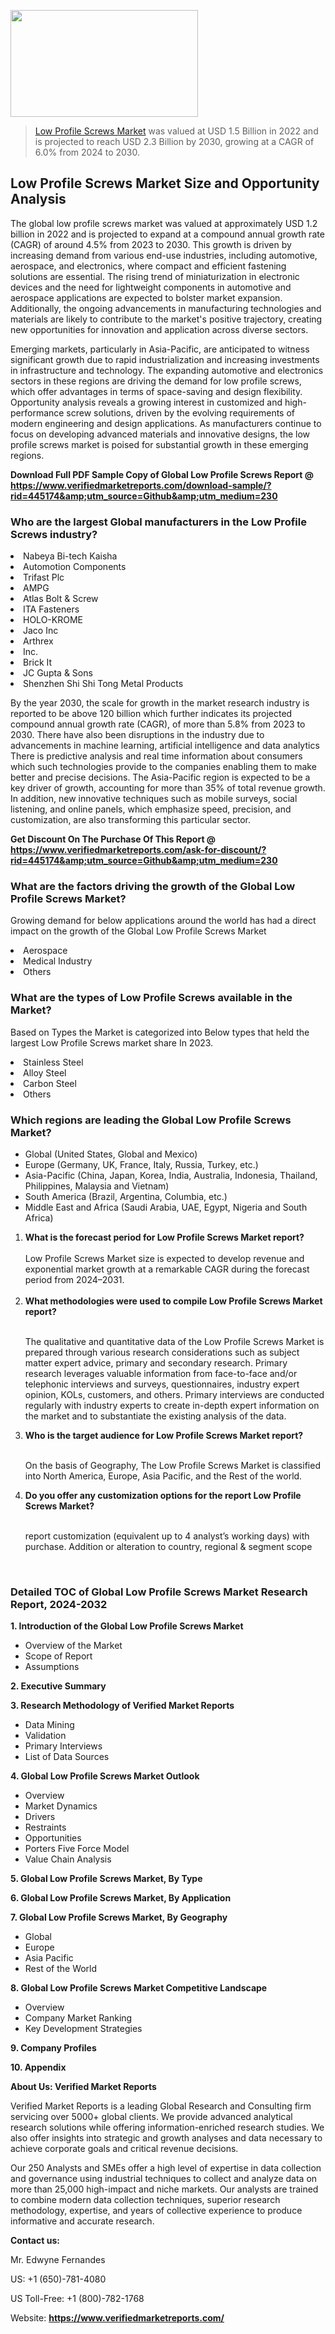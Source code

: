 <img src="https://ffe5etoiles.com/wp-content/uploads/2024/12/MST1-300x171.png" alt="" width="300" height="171" class="alignnone size-medium wp-image-20088" /><blockquote><p><p><a href="https://www.verifiedmarketreports.com/download-sample/?rid=445174&utm_source=Github&utm_medium=230" target="_blank">Low Profile Screws Market</a> was valued at USD 1.5 Billion in 2022 and is projected to reach USD 2.3 Billion by 2030, growing at a CAGR of 6.0% from 2024 to 2030.</p></blockquote><p><h2>Low Profile Screws Market Size and Opportunity Analysis</h2><p>The global low profile screws market was valued at approximately USD 1.2 billion in 2022 and is projected to expand at a compound annual growth rate (CAGR) of around 4.5% from 2023 to 2030. This growth is driven by increasing demand from various end-use industries, including automotive, aerospace, and electronics, where compact and efficient fastening solutions are essential. The rising trend of miniaturization in electronic devices and the need for lightweight components in automotive and aerospace applications are expected to bolster market expansion. Additionally, the ongoing advancements in manufacturing technologies and materials are likely to contribute to the market's positive trajectory, creating new opportunities for innovation and application across diverse sectors.</p><p>Emerging markets, particularly in Asia-Pacific, are anticipated to witness significant growth due to rapid industrialization and increasing investments in infrastructure and technology. The expanding automotive and electronics sectors in these regions are driving the demand for low profile screws, which offer advantages in terms of space-saving and design flexibility. Opportunity analysis reveals a growing interest in customized and high-performance screw solutions, driven by the evolving requirements of modern engineering and design applications. As manufacturers continue to focus on developing advanced materials and innovative designs, the low profile screws market is poised for substantial growth in these emerging regions.</p></p><p class=""><strong>Download Full PDF Sample Copy of Global Low Profile Screws Report @ <a href="https://www.verifiedmarketreports.com/download-sample/?rid=445174&amp;utm_source=Github&amp;utm_medium=230" target="_blank">https://www.verifiedmarketreports.com/download-sample/?rid=445174&amp;utm_source=Github&amp;utm_medium=230</a></strong></p><h3 id="" class="">Who are the largest Global manufacturers in the Low Profile Screws industry?</h3><p><li>Nabeya Bi-tech Kaisha</li><li> Automotion Components</li><li> Trifast Plc</li><li> AMPG</li><li> Atlas Bolt & Screw</li><li> ITA Fasteners</li><li> HOLO-KROME</li><li> Jaco Inc</li><li> Arthrex</li><li> Inc.</li><li> Brick It</li><li> JC Gupta & Sons</li><li> Shenzhen Shi Shi Tong Metal Products</li></p><div class=""><div class="" dir="" data-message-author-role="" data-message-id="" data-message-model-slug=""><div class=""><div class=""><div class=""><div class="" dir="" data-message-author-role="" data-message-id="" data-message-model-slug=""><div class=""><div class=""><p>By the year 2030, the scale for growth in the market research industry is reported to be above 120 billion which further indicates its projected compound annual growth rate (CAGR), of more than 5.8% from 2023 to 2030. There have also been disruptions in the industry due to advancements in machine learning, artificial intelligence and data analytics There is predictive analysis and real time information about consumers which such technologies provide to the companies enabling them to make better and precise decisions. The Asia-Pacific region is expected to be a key driver of growth, accounting for more than 35% of total revenue growth. In addition, new innovative techniques such as mobile surveys, social listening, and online panels, which emphasize speed, precision, and customization, are also transforming this particular sector.</p><p><strong>Get Discount On The Purchase Of This Report @&nbsp; <a href="https://www.verifiedmarketreports.com/ask-for-discount/?rid=445174&amp;utm_source=Github&amp;utm_medium=230" target="_blank">https://www.verifiedmarketreports.com/ask-for-discount/?rid=445174&amp;utm_source=Github&amp;utm_medium=230</a></strong></p></div></div></div></div></div></div></div></div><h3 id="" class="">What are the factors driving the growth of the Global Low Profile Screws Market?</h3><p id="" class="">Growing demand for below applications around the world has had a direct impact on the growth of the Global Low Profile Screws Market</p><p id="" class=""><li>Aerospace</li><li> Medical Industry</li><li> Others</li></p><h3 id="" class="">What are the types of Low Profile Screws available in the Market?</h3><p id="" class="">Based on Types the Market is categorized into Below types that held the largest Low Profile Screws market share In 2023.</p><p id="" class=""><li>Stainless Steel</li><li> Alloy Steel</li><li> Carbon Steel</li><li> Others</li></p><h3 id="" class="">Which regions are leading the Global Low Profile Screws Market?</h3><ul><li>Global (United States, Global and Mexico)</li><li>Europe (Germany, UK, France, Italy, Russia, Turkey, etc.)</li><li>Asia-Pacific (China, Japan, Korea, India, Australia, Indonesia, Thailand, Philippines, Malaysia and Vietnam)</li><li>South America (Brazil, Argentina, Columbia, etc.)</li><li>Middle East and Africa (Saudi Arabia, UAE, Egypt, Nigeria and South Africa)</li></ul><p><ol><li><strong>What is the forecast period for Low Profile Screws Market report?<br /></strong><br /><span data-sheets-root="1" data-sheets-value="{&quot;1&quot;:2,&quot;2&quot;:&quot;XXXX size is expected to develop revenue and exponential market growth at a remarkable CAGR during the forecast period from 2024&ndash;2030.&quot;}" data-sheets-userformat="{&quot;2&quot;:12674,&quot;4&quot;:{&quot;1&quot;:2,&quot;2&quot;:16776960},&quot;10&quot;:2,&quot;11&quot;:0,&quot;15&quot;:&quot;Arial&quot;,&quot;16&quot;:12}">Low Profile Screws Market size is expected to develop revenue and exponential market growth at a remarkable CAGR during the forecast period from 2024&ndash;2031.</span><br /><br /></li><li><strong>What methodologies were used to compile Low Profile Screws Market report?<br /><br /></strong><p>The qualitative and quantitative data of the&nbsp;Low Profile Screws Market is prepared through various research considerations such as subject matter expert advice, primary and secondary research. Primary research leverages valuable information from face-to-face and/or telephonic interviews and surveys, questionnaires, industry expert opinion, KOLs, customers, and others. Primary interviews are conducted regularly with industry experts to create in-depth expert information on the market and to substantiate the existing analysis of the data.&nbsp;</p></li><li><strong>Who is the target audience for Low Profile Screws Market report?<br /><br /></strong><p>On the basis of Geography, The&nbsp;Low Profile Screws Market is classified into North America, Europe, Asia Pacific, and the Rest of the world.</p></li><li><strong>Do you offer any customization options for the report Low Profile Screws Market?<br /><br /></strong><p>report customization (equivalent up to 4 analyst&rsquo;s working days) with purchase. Addition or alteration to country, regional &amp; segment scope</p><p>&nbsp;</p></li></ol></p><h3 id="" class="">Detailed TOC of Global Low Profile Screws Market Research Report, 2024-2032</h3><p id="" class=""><strong>1. Introduction of the Global Low Profile Screws Market</strong></p><ul><li>Overview of the Market</li><li>Scope of Report</li><li>Assumptions</li></ul><p id="" class=""><strong>2. Executive Summary</strong></p><p id="" class=""><strong>3. Research Methodology of&nbsp;Verified Market Reports</strong></p><ul><li>Data Mining</li><li>Validation</li><li>Primary Interviews</li><li>List of Data Sources</li></ul><p id="" class=""><strong>4. Global Low Profile Screws Market Outlook</strong></p><ul><li>Overview</li><li>Market Dynamics</li><li>Drivers</li><li>Restraints</li><li>Opportunities</li><li>Porters Five Force Model</li><li>Value Chain Analysis</li></ul><p id="" class=""><strong>5. Global Low Profile Screws Market, By&nbsp;Type</strong></p><p id="" class=""><strong>6. Global Low Profile Screws Market, By Application</strong></p><p id="" class=""><strong>7. Global Low Profile Screws Market, By Geography</strong></p><ul><li>Global</li><li>Europe</li><li>Asia Pacific</li><li>Rest of the World</li></ul><p id="" class=""><strong>8. Global Low Profile Screws Market Competitive Landscape</strong></p><ul><li>Overview</li><li>Company Market Ranking</li><li>Key Development Strategies</li></ul><p id="" class=""><strong>9. Company Profiles</strong></p><p id="" class=""><strong>10. Appendix</strong></p><p id="" class=""><strong>About Us: Verified Market Reports</strong></p><p id="" class="">Verified Market Reports is a leading Global Research and Consulting firm servicing over 5000+ global clients. We provide advanced analytical research solutions while offering information-enriched research studies. We also offer insights into strategic and growth analyses and data necessary to achieve corporate goals and critical revenue decisions.</p><p id="" class="">Our 250 Analysts and SMEs offer a high level of expertise in data collection and governance using industrial techniques to collect and analyze data on more than 25,000 high-impact and niche markets. Our analysts are trained to combine modern data collection techniques, superior research methodology, expertise, and years of collective experience to produce informative and accurate research.</p><p id="" class=""><strong>Contact us:</strong></p><p id="" class="">Mr. Edwyne Fernandes</p><p id="" class="">US: +1 (650)-781-4080</p><p id="" class="">US Toll-Free: +1 (800)-782-1768</p><p id="" class="">Website: <a target="" data-test-app-aware-link=""><strong>https://www.verifiedmarketreports.com/</strong></a></p>
